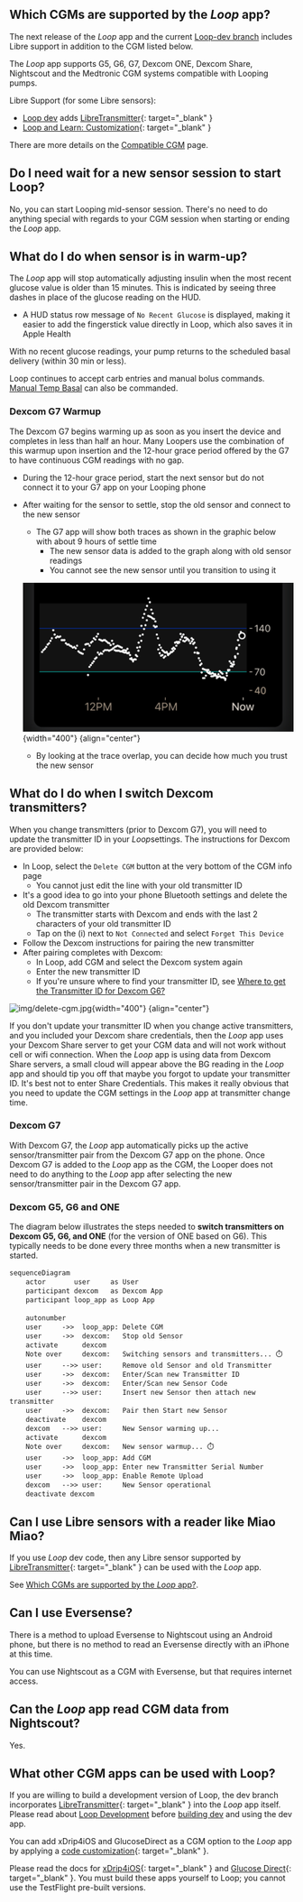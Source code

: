 ## Which CGMs are supported by the *Loop* app?

The next release of the *Loop* app and the current [Loop-dev branch](../version/build-dev.md) includes Libre support in addition to the CGM listed below.

The *Loop* app supports G5, G6, G7, Dexcom ONE, Dexcom Share, Nightscout and the Medtronic CGM systems compatible with Looping pumps.

Libre Support (for some Libre sensors):

* [Loop dev](../version/build-dev.md) adds [LibreTransmitter](https://github.com/dabear/LibreTransmitter#libretransmitter-for-loop){: target="_blank" }
* [Loop and Learn: Customization](https://www.loopandlearn.org/custom-code){: target="_blank" }

There are more details on the [Compatible CGM](../build/cgm.md) page.

## Do I need wait for a new sensor session to start Loop?

No, you can start Looping mid-sensor session. There's no need to do anything special with regards to your CGM session when starting or ending the *Loop* app.

## What do I do when sensor is in warm-up?

The *Loop* app will stop automatically adjusting insulin when the most recent glucose value is older than 15 minutes.  This is indicated by seeing three dashes in place of the glucose reading on the HUD.

* A HUD status row message of `No Recent Glucose` is displayed, making it easier to add the fingerstick value directly in Loop, which also saves it in Apple Health

With no recent glucose readings, your pump returns to the scheduled basal delivery (within 30 min or less).

Loop continues to accept carb entries and manual bolus commands. [Manual Temp Basal](../loop-3/omnipod.md#manual-temp-basal) can also be commanded.

### Dexcom G7 Warmup

The Dexcom G7 begins warming up as soon as you insert the device and completes in less than half an hour. Many Loopers use the combination of this warmup upon insertion and the 12-hour grace period offered by the G7 to have continuous CGM readings with no gap.

* During the 12-hour grace period, start the next sensor but do not connect it to your G7 app on your Looping phone
* After waiting for the sensor to settle, stop the old sensor and connect to the new sensor
    * The G7 app will show both traces as shown in the graphic below with about 9 hours of settle time
        * The new sensor data is added to the graph along with old sensor readings
        * You cannot see the new sensor until you transition to using it

    ![overlay of 2 g7 sensors after transition to new](img/dexcom-g7-overlay.jpg){width="400"}
    {align="center"}

    * By looking at the trace overlap, you can decide how much you trust the new sensor

## What do I do when I switch Dexcom transmitters?

When you change transmitters (prior to Dexcom G7), you will need to update the transmitter ID in your *Loop*settings. The instructions for Dexcom are provided below:

* In Loop, select the `Delete CGM` button at the very bottom of the CGM info page
    * You cannot just edit the line with your old transmitter ID
* It's a good idea to go into your phone Bluetooth settings and delete the old Dexcom transmitter
    * The transmitter starts with Dexcom and ends with the last 2 characters of your old transmitter ID
    * Tap on the (i) next to `Not Connected` and select `Forget This Device`
* Follow the Dexcom instructions for pairing the new transmitter
* After pairing completes with Dexcom:
    * In Loop, add CGM and select the Dexcom system again
    * Enter the new transmitter ID
    * If you're unsure where to find your transmitter ID, see [Where to get the Transmitter ID for Dexcom G6?](../loop-3/add-cgm.md#where-to-get-the-transmitter-id-for-dexcom-g6)

![img/delete-cgm.jpg](img/delete-cgm.jpg){width="400"}
{align="center"}

If you don't update your transmitter ID when you change active transmitters, and you included your Dexcom share credentials, then the *Loop* app uses your Dexcom Share server to get your CGM data and will not work without cell or wifi connection. When the *Loop* app is using data from Dexcom Share servers, a small cloud will appear above the BG reading in the *Loop* app and should tip you off that maybe you forgot to update your transmitter ID. It's best not to enter Share Credentials. This makes it really obvious that you need to update the CGM settings in the *Loop* app at transmitter change time.

### Dexcom G7

With Dexcom G7, the *Loop* app automatically picks up the active sensor/transmitter pair from the Dexcom G7 app on the phone. Once Dexcom G7 is added to the *Loop* app as the CGM, the Looper does not need to do anything to the *Loop* app after selecting the new sensor/transmitter pair in the Dexcom G7 app.

### Dexcom G5, G6 and ONE

The diagram below illustrates the steps needed to **switch transmitters on Dexcom G5, G6, and ONE** (for the version of ONE based on G6). This typically needs to be done every three months when a new transmitter is started.

```mermaid
sequenceDiagram
    actor       user     as User
    participant dexcom   as Dexcom App
    participant loop_app as Loop App

    autonumber
    user     ->>  loop_app: Delete CGM
    user     ->>  dexcom:   Stop old Sensor
    activate      dexcom
    Note over     dexcom:   Switching sensors and transmitters... ⏱️
    user     -->> user:     Remove old Sensor and old Transmitter
    user     ->>  dexcom:   Enter/Scan new Transmitter ID
    user     ->>  dexcom:   Enter/Scan new Sensor Code
    user     -->> user:     Insert new Sensor then attach new transmitter
    user     ->>  dexcom:   Pair then Start new Sensor
    deactivate    dexcom
    dexcom   -->> user:     New Sensor warming up... 
    activate      dexcom
    Note over     dexcom:   New sensor warmup... ⏱️
    user     ->>  loop_app: Add CGM
    user     ->>  loop_app: Enter new Transmitter Serial Number
    user     ->>  loop_app: Enable Remote Upload
    dexcom   -->> user:     New Sensor operational
    deactivate dexcom
```


## Can I use Libre sensors with a reader like Miao Miao?

If you use *Loop* dev code, then any Libre sensor supported by [LibreTransmitter](https://github.com/dabear/LibreTransmitter#libretransmitter-for-loop){: target="_blank" } can be used with the *Loop* app.

See [Which CGMs are supported by the *Loop* app?](#which-cgms-are-supported-by-the-loop-app).

## Can I use Eversense?

There is a method to upload Eversense to Nightscout using an Android phone, but there is no method to read an Eversense directly with an iPhone at this time.

You can use Nightscout as a CGM with Eversense, but that requires internet access.

## Can the *Loop* app read CGM data from Nightscout?

Yes.

## What other CGM apps can be used with Loop?

If you are willing to build a development version of Loop, the dev branch incorporates [LibreTransmitter](https://github.com/dabear/LibreTransmitter/blob/main/readme.md){: target="_blank" } into the *Loop* app itself. Please read about [Loop Development](../version/development.md) before [building dev](../version/build-dev.md) and using the dev app.

You can add xDrip4iOS and GlucoseDirect as a CGM option to the *Loop* app by applying a [code customization](https://www.loopandlearn.org/custom-code){: target="_blank" }.

Please read the docs for [xDrip4iOS](https://xdrip4ios.readthedocs.io/en/latest/){: target="_blank" } and [Glucose Direct](https://github.com/creepymonster/GlucoseDirect#readme){: target="_blank" }. You must build these apps yourself to Loop; you cannot use the TestFlight pre-built versions.
